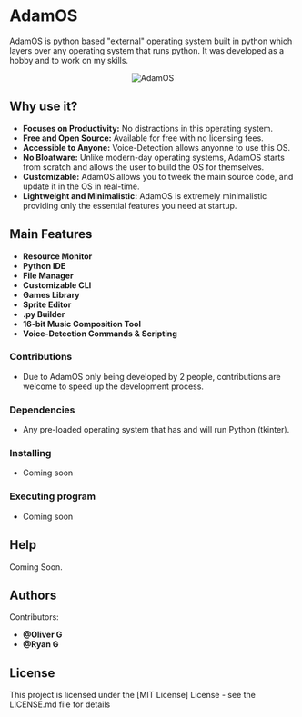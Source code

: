  # AdamOS

AdamOS is python based "external" operating system built in python which layers over any operating system that runs python. It was developed as a hobby and to work on my skills.

<p align="center">
  <img src="https://github.com/user-attachments/assets/66467a56-3f6a-495f-ae4c-200310493ee9" alt="AdamOS">
</p>

## Why use it?

* **Focuses on Productivity:** No distractions in this operating system.
* **Free and Open Source:** Available for free with no licensing fees.
* **Accessible to Anyone:** Voice-Detection allows anyonne to use this OS.
* **No Bloatware:** Unlike modern-day operating systems, AdamOS starts from scratch and allows the user to build the OS for themselves.
* **Customizable:** AdamOS allows you to tweek the main source code, and update it in the OS in real-time.
* **Lightweight and Minimalistic:** AdamOS is extremely minimalistic providing only the essential features you need at startup.

## Main Features

* **Resource Monitor**
* **Python IDE**
* **File Manager**
* **Customizable CLI**
* **Games Library**
* **Sprite Editor**
* **.py Builder**
* **16-bit Music Composition Tool**
* **Voice-Detection Commands & Scripting**

### Contributions
* Due to AdamOS only being developed by 2 people, contributions are welcome to speed up the development process.

### Dependencies

* Any pre-loaded operating system that has and will run Python (tkinter).

### Installing

* Coming soon

### Executing program

* Coming soon

## Help

Coming Soon.

## Authors

Contributors:

* **@Oliver G**
* **@Ryan G**

## License

This project is licensed under the [MIT License] License - see the LICENSE.md file for details
